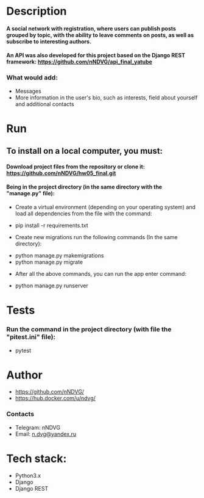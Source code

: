 # Description
#### A social network with registration, where users can publish posts grouped by topic, with the ability to leave comments on posts, as well as subscribe to interesting authors. 
#### An API was also developed for this project based on the Django REST framework: https://github.com/nNDVG/api_final_yatube
### What would add:
- Messages
- More information in the user's bio, such as interests, field about yourself and additional contacts

# Run
## To install on a local computer, you must:
#### Download project files from the repository or clone it: https://github.com/nNDVG/hw05_final.git
#### Being in the project directory (in the same directory with the "manage.py" file):
* Create a virtual environment (depending on your operating system) and load all dependencies from the file with the command:
 - pip install -r requirements.txt 

* Create new migrations run the following commands (In the same directory):
 - python manage.py makemigrations
 - python manage.py migrate
* After all the above commands, you can run the app enter command:
 - python manage.py runserver 
  
# Tests
### Run the command in the project directory (with file the "pitest.ini" file):
 - pytest


# Author
 - https://github.com/nNDVG/
 - https://hub.docker.com/u/ndvg/
 ### Contacts
 - Telegram: nNDVG
 - Email: n.dvg@yandex.ru

# Tech stack:
* Python3.x
* Django
* Django REST

